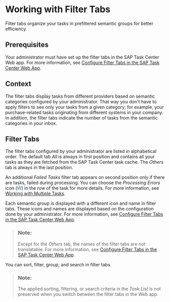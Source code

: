 <!-- loiodf0aec80b60b4f47932a05dd8094ca70 -->

<link rel="stylesheet" type="text/css" href="../css/sap-icons.css"/>

# Working with Filter Tabs

Filter tabs organize your tasks in prefiltered semantic groups for better efficiency.



<a name="loiodf0aec80b60b4f47932a05dd8094ca70__section_cbx_bvf_jzb"/>

## Prerequisites

Your administrator must have set up the filter tabs in the SAP Task Center Web app. For more information, see [Configure Filter Tabs in the SAP Task Center Web App](../40-administration/configure-filter-tabs-in-the-sap-task-center-web-app-53157da.md).



<a name="loiodf0aec80b60b4f47932a05dd8094ca70__section_eds_zwf_jzb"/>

## Context

The filter tabs display tasks from different providers based on semantic categories configured by your administrator. That way you don't have to apply filters to see only your tasks from a given category; for example, your purchase-related tasks originating from different systems in your company. In addition, the filter tabs indicate the number of tasks from the semantic categories in your inbox.



<a name="loiodf0aec80b60b4f47932a05dd8094ca70__section_urm_hzf_jzb"/>

## Filter Tabs

The filter tabs configured by your administrator are listed in alphabetical order. The default tab *All* is always in first position and contains all your tasks as they are fetched from the SAP Task Center task cache. The *Others* tab is always in the last position.

An additional *Failed Tasks* filter tab appears on second position only if there are tasks, failed during processing. You can choose the *Processing Errors* icon \(<span style="color:#346187;"><span class="SAP-icons-V5"></span></span>\) in the row of the task for more details. For more information, see [Working with Multiple Tasks](working-with-multiple-tasks-9f8ef8e.md).

Each semantic group is displayed with a different icon and name in filter tabs. These icons and names are displayed based on the configuration done by your administrator. For more information, see [Configure Filter Tabs in the SAP Task Center Web App](../40-administration/configure-filter-tabs-in-the-sap-task-center-web-app-53157da.md).

> ### Note:  
> Except for the *Others* tab, the names of the filter tabs are not translatable. For more information, see [Configure Filter Tabs in the SAP Task Center Web App](../40-administration/configure-filter-tabs-in-the-sap-task-center-web-app-53157da.md).

You can sort, filter, group, and search in filter tabs.

> ### Note:  
> The applied sorting, filtering, or search criteria in the *Task List* is not preserved when you switch between the filter tabs in the Web app.

